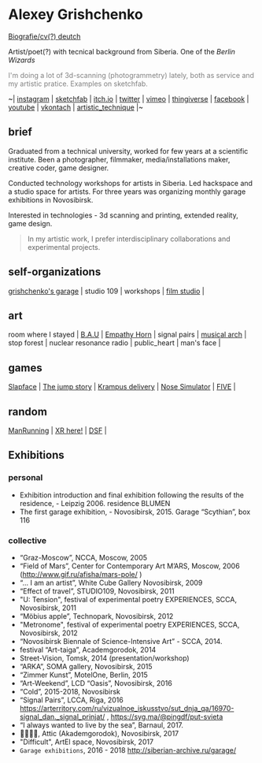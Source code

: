 # Alexey Grishchenko

[Biografie/cv(?) deutch](cv_de.md)

Artist/poet(?) with tecnical background from Siberia. One of the *Berlin Wizards*


<font color='gray'>I'm doing a lot of 3d-scanning (photogrammetry) lately, both as service and my artistic pratice. Examples on sketchfab.</font>

~| [instagram](https://www.instagram.com/eggnot1/) | [sketchfab](https://sketchfab.com/eggnot) | [itch.io](https://eggnot.itch.io/) |  [twitter](https://twitter.com/eggnot4) | [vimeo](https://vimeo.com/eggnot) | [thingiverse](https://www.thingiverse.com/eggnot) | [facebook](https://www.facebook.com/eggnot1) | [youtube](https://www.youtube.com/channelUCK0ev2LGNSdGau6gKvJhqIw) | [vkontach](https://vk.com/eggnot) | [artistic_technique](https://www.youtube.com/channel/UCdvlxi_PDWnofwnoCXpuH8A) |~

## brief

Graduated from a technical university, worked for few years at a scientific institute.
Been a photographer, filmmaker, media/installations maker, creative coder, game designer.

Conducted technology workshops for artists in Siberia. Led hackspace and a studio space for artists.
For three years was organizing monthly garage exhibitions in Novosibirsk.

Interested in technologies - 3d scanning and printing, extended reality, game design.

>In my artistic work, I prefer interdisciplinary collaborations and experimental projects.


## self-organizations
[grishchenko's garage](garage) |
studio 109 |
workshops |
[film studio](http://thekinostudio.blogspot.ru/) |

## art
room where I stayed |
[B.A.U](bau) |
[Empathy Horn](empathy_horn) |
signal pairs |
[musical arch](musical_arch) |
stop forest |
nuclear resonance radio |
public_heart |
man's face |

## games
[Slapface](https://eggnot.itch.io/slap-face) |
[The jump story](the_jump_story) |
[Krampus delivery](https://eggnot.itch.io/krampus-delivery) |
[Nose Simulator](https://meownsk.itch.io/nose-simulator) |
[FIVE](https://13floor.itch.io/five) |


## random
[ManRunning](man_running) | [XR here!](xr) | [DSF](dsf) |


## Exhibitions
### personal
* Exhibition introduction and final exhibition following the results of the residence, - Leipzig 2006. residence BLUMEN
* The first garage exhibition, - Novosibirsk, 2015. Garage “Scythian”, box 116

### collective
* “Graz-Moscow”, NCCA, Moscow, 2005
* “Field of Mars”, Center for Contemporary Art M’ARS, Moscow, 2006 (http://www.gif.ru/afisha/mars-pole/ )
* “... I am an artist”, White Cube Gallery Novosibirsk, 2009
* “Effect of travel”, STUDIO109, Novosibirsk, 2011
* "U: Tension", festival of experimental poetry EXPERIENCES, SCCA, Novosibirsk, 2011
* “Möbius apple”, Technopark, Novosibirsk, 2012
* "Metronome", festival of experimental poetry EXPERIENCES, SCCA, Novosibirsk, 2012
* “Novosibirsk Biennale of Science-Intensive Art” - SCCA, 2014.
* festival “Art-taiga”, Academgorodok, 2014
* Street-Vision, Tomsk, 2014 (presentation/workshop)
* “ARKA”, SOMA gallery, Novosibirsk, 2015
* “Zimmer Kunst”, MotelOne, Berlin, 2015
* “Art-Weekend”, LCD “Oasis”, Novosibirsk, 2016
* “Cold”, 2015-2018, Novosibirsk
* “Signal Pairs”, LCCA, Riga, 2016 https://arterritory.com/ru/vizualnoe_iskusstvo/sut_dnja_qa/16970-signal_dan._signal_prinjat/ , https://syg.ma/@pingdf/put-svieta
* “I always wanted to live by the sea”, Barnaul, 2017.
* 👌🏻👈🏻, Attic (Akademgorodok), Novosibirsk, 2017
* "Difficult", ArtEl space, Novosibirsk, 2017
* `Garage exhibitions`, 2016 - 2018 http://siberian-archive.ru/garage/